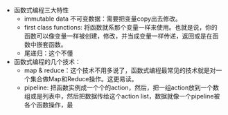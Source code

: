 - 函数式编程三大特性
  - immutable data 不可变数据：需要把变量copy出去修改。
  - first class functions:   将函数就系那个变量一样来使用。也就是说，你的函数可以像变量一样被创建，修改，并当成变量一样传递，返回或是在函数中嵌套函数。
  - 尾递归：这个不懂
- 函数式编程的几个技术：
  - map & reduce：这个技术不用多说了，函数式编程最常见的技术就是对一个集合做Map和Reduce操作。这更易读。
  - pipeline: 把函数实例成一个个的action，然后，把一组action放到一个数组或是列表中，然后把数据传给这个action list，数据就像一个pipeline被各个函数操作，最